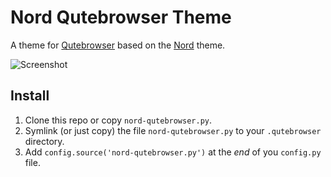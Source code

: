 # Nord Qutebrowser Theme

A theme for [Qutebrowser](https://qutebrowser.org) based on the [Nord](https://github.com/arcticicestudio/nord) theme.

![Screenshot](https://raw.githubusercontent.com/Linuus/nord-qutebrowser/master/screenshot.png "Screenshot")

## Install

1. Clone this repo or copy `nord-qutebrowser.py`.
2. Symlink (or just copy) the file `nord-qutebrowser.py` to your `.qutebrowser` directory.
3. Add `config.source('nord-qutebrowser.py')` at the _end_ of you `config.py` file.
